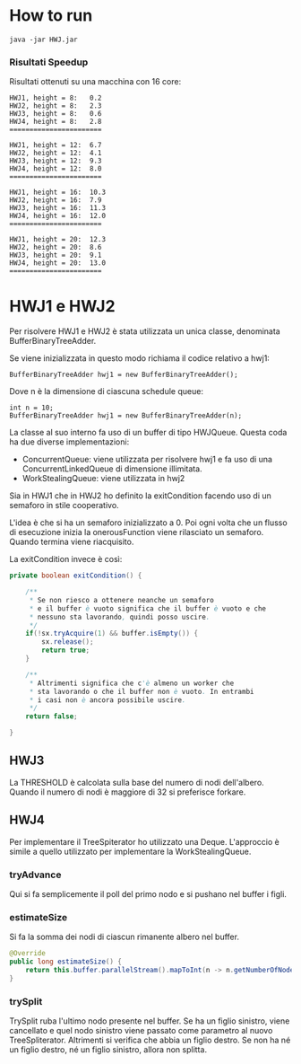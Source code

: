 # How to run
```
java -jar HWJ.jar
```

### Risultati Speedup
Risultati ottenuti su una macchina con 16 core:
```
HWJ1, height = 8:	0.2
HWJ2, height = 8:	2.3
HWJ3, height = 8:	0.6
HWJ4, height = 8:	2.8
=======================

HWJ1, height = 12:	6.7
HWJ2, height = 12:	4.1
HWJ3, height = 12:	9.3
HWJ4, height = 12:	8.0
=======================

HWJ1, height = 16:	10.3
HWJ2, height = 16:	7.9
HWJ3, height = 16:	11.3
HWJ4, height = 16:	12.0
=======================

HWJ1, height = 20:	12.3
HWJ2, height = 20:	8.6
HWJ3, height = 20:	9.1
HWJ4, height = 20:	13.0
=======================
```

# HWJ1 e HWJ2

Per risolvere HWJ1 e HWJ2 è stata utilizzata un unica classe, denominata BufferBinaryTreeAdder.

Se viene inizializzata in questo modo richiama il codice relativo a hwj1:
```
BufferBinaryTreeAdder hwj1 = new BufferBinaryTreeAdder();
```

Dove n è la dimensione di ciascuna schedule queue:
```
int n = 10;
BufferBinaryTreeAdder hwj1 = new BufferBinaryTreeAdder(n);
```

La classe al suo interno fa uso di un buffer di tipo HWJQueue. Questa coda ha due diverse implementazioni:

- ConcurrentQueue: viene utilizzata per risolvere hwj1 e fa uso di una ConcurrentLinkedQueue di dimensione illimitata.
- WorkStealingQueue: viene utilizzata in hwj2

Sia in HWJ1 che in HWJ2 ho definito la exitCondition facendo uso di un semaforo in stile cooperativo.

L'idea è che si ha un semaforo inizializzato a 0. Poi ogni volta che un flusso di esecuzione inizia la onerousFunction
viene rilasciato un semaforo. Quando termina viene riacquisito.

La exitCondition invece è così:

```java
private boolean exitCondition() {

    /**
     * Se non riesco a ottenere neanche un semaforo
     * e il buffer è vuoto significa che il buffer è vuoto e che
     * nessuno sta lavorando, quindi posso uscire.
     */
    if(!sx.tryAcquire(1) && buffer.isEmpty()) {
        sx.release();
        return true;
    }

    /**
     * Altrimenti significa che c'è almeno un worker che
     * sta lavorando o che il buffer non è vuoto. In entrambi
     * i casi non è ancora possibile uscire.
     */
    return false;

}
```

## HWJ3
La THRESHOLD è calcolata sulla base del numero di nodi dell'albero. Quando il numero di nodi è maggiore di 32 si
preferisce forkare.

## HWJ4
Per implementare il TreeSpiterator ho utilizzato una Deque. L'approccio è simile a quello utilizzato per implementare
la WorkStealingQueue.

### tryAdvance
Qui si fa semplicemente il poll del primo nodo e si pushano nel buffer i figli.

### estimateSize
Si fa la somma dei nodi di ciascun rimanente albero nel buffer.
```java
@Override
public long estimateSize() {
    return this.buffer.parallelStream().mapToInt(n -> n.getNumberOfNodes()).sum();
}
```

### trySplit
TrySplit ruba l'ultimo nodo presente nel buffer. Se ha un figlio sinistro, viene cancellato e quel nodo sinistro
viene passato come parametro al nuovo TreeSpliterator. Altrimenti si verifica che abbia un figlio destro. Se non ha
né un figlio destro, né un figlio sinistro, allora non splitta.